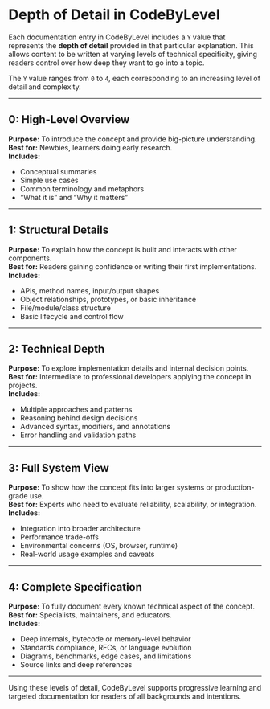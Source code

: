 

# Depth of Detail in CodeByLevel

Each documentation entry in CodeByLevel includes a `Y` value that represents the **depth of detail** provided in that particular explanation. This allows content to be written at varying levels of technical specificity, giving readers control over how deep they want to go into a topic.

The `Y` value ranges from `0` to `4`, each corresponding to an increasing level of detail and complexity.

---

## 0: High-Level Overview

**Purpose:** To introduce the concept and provide big-picture understanding.  
**Best for:** Newbies, learners doing early research.  
**Includes:**
- Conceptual summaries
- Simple use cases
- Common terminology and metaphors
- “What it is” and “Why it matters”

---

## 1: Structural Details

**Purpose:** To explain how the concept is built and interacts with other components.  
**Best for:** Readers gaining confidence or writing their first implementations.  
**Includes:**
- APIs, method names, input/output shapes
- Object relationships, prototypes, or basic inheritance
- File/module/class structure
- Basic lifecycle and control flow

---

## 2: Technical Depth

**Purpose:** To explore implementation details and internal decision points.  
**Best for:** Intermediate to professional developers applying the concept in projects.  
**Includes:**
- Multiple approaches and patterns
- Reasoning behind design decisions
- Advanced syntax, modifiers, and annotations
- Error handling and validation paths

---

## 3: Full System View

**Purpose:** To show how the concept fits into larger systems or production-grade use.  
**Best for:** Experts who need to evaluate reliability, scalability, or integration.  
**Includes:**
- Integration into broader architecture
- Performance trade-offs
- Environmental concerns (OS, browser, runtime)
- Real-world usage examples and caveats

---

## 4: Complete Specification

**Purpose:** To fully document every known technical aspect of the concept.  
**Best for:** Specialists, maintainers, and educators.  
**Includes:**
- Deep internals, bytecode or memory-level behavior
- Standards compliance, RFCs, or language evolution
- Diagrams, benchmarks, edge cases, and limitations
- Source links and deep references

---

Using these levels of detail, CodeByLevel supports progressive learning and targeted documentation for readers of all backgrounds and intentions.